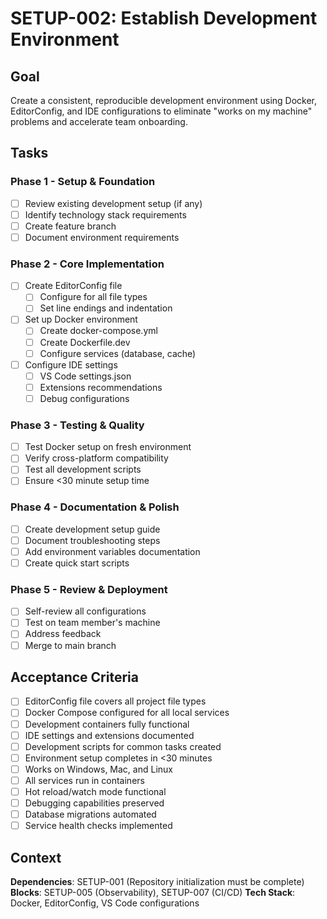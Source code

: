 # SETUP-002: Establish Development Environment

## Goal

Create a consistent, reproducible development environment using Docker, EditorConfig, and IDE configurations to eliminate "works on my machine" problems and accelerate team onboarding.

## Tasks

### Phase 1 - Setup & Foundation
- [ ] Review existing development setup (if any)
- [ ] Identify technology stack requirements
- [ ] Create feature branch
- [ ] Document environment requirements

### Phase 2 - Core Implementation
- [ ] Create EditorConfig file
  - [ ] Configure for all file types
  - [ ] Set line endings and indentation
- [ ] Set up Docker environment
  - [ ] Create docker-compose.yml
  - [ ] Create Dockerfile.dev
  - [ ] Configure services (database, cache)
- [ ] Configure IDE settings
  - [ ] VS Code settings.json
  - [ ] Extensions recommendations
  - [ ] Debug configurations

### Phase 3 - Testing & Quality
- [ ] Test Docker setup on fresh environment
- [ ] Verify cross-platform compatibility
- [ ] Test all development scripts
- [ ] Ensure <30 minute setup time

### Phase 4 - Documentation & Polish
- [ ] Create development setup guide
- [ ] Document troubleshooting steps
- [ ] Add environment variables documentation
- [ ] Create quick start scripts

### Phase 5 - Review & Deployment
- [ ] Self-review all configurations
- [ ] Test on team member's machine
- [ ] Address feedback
- [ ] Merge to main branch

## Acceptance Criteria

- [ ] EditorConfig file covers all project file types
- [ ] Docker Compose configured for all local services
- [ ] Development containers fully functional
- [ ] IDE settings and extensions documented
- [ ] Development scripts for common tasks created
- [ ] Environment setup completes in <30 minutes
- [ ] Works on Windows, Mac, and Linux
- [ ] All services run in containers
- [ ] Hot reload/watch mode functional
- [ ] Debugging capabilities preserved
- [ ] Database migrations automated
- [ ] Service health checks implemented

## Context

**Dependencies**: SETUP-001 (Repository initialization must be complete)
**Blocks**: SETUP-005 (Observability), SETUP-007 (CI/CD)
**Tech Stack**: Docker, EditorConfig, VS Code configurations